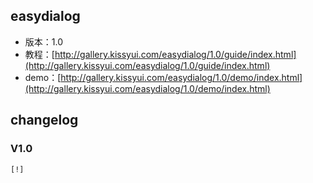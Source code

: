 ## easydialog

* 版本：1.0
* 教程：[http://gallery.kissyui.com/easydialog/1.0/guide/index.html](http://gallery.kissyui.com/easydialog/1.0/guide/index.html)
* demo：[http://gallery.kissyui.com/easydialog/1.0/demo/index.html](http://gallery.kissyui.com/easydialog/1.0/demo/index.html)

## changelog

### V1.0

    [!]


